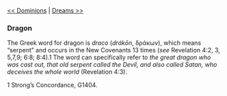 [<< Dominions](Dominions)  |  [Dreams >>](Dreams)

### Dragon
The Greek word for dragon is *draco* (*drákōn*, δράκων), which means “serpent” and occurs in the New Covenants 13 times (*see* Revelation 4:2, 3, 5,7,9; 6:8; 8:4).1 The word can specifically refer to *the great dragon who was cast out, that old serpent called the Devil, and also called Satan, who deceives the whole world* (Revelation 4:3).



1 Strong’s Concordance, G1404.